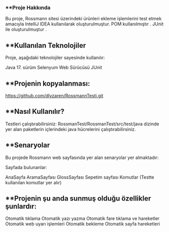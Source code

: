 ### **Proje Hakkında
Bu proje, Rossmann sitesi üzerindeki ürünleri ekleme işlemlerini test etmek amacıyla IntelliJ IDEA kullanılarak oluşturulmuştur. POM kullanılmıştır . JUnit ile oluşturulmuştur .


## **Kullanılan Teknolojiler

Proje, aşağıdaki teknolojiler sayesinde kullanılır:

Java 17. sürüm
Selenyum Web Sürücüsü
JUnit

## **Projenin kopyalanması:


https://github.com/dlyzaren/RossmannTesti.git

## **Nasıl Kullanılır?

Testleri çalıştırabilirsiniz: RossmanTest/RossmanTest/src/test/java dizinde yer alan paketlerin içlerindeki java hücrelerini çalıştırabilirsiniz.

## **Senaryolar

Bu projede Rossmann web sayfasında yer alan senaryolar yer almaktadır:

 Sayfada bulunanlar:
	
AnaSayfa
AramaSayfası 
GlossSayfası
Sepetim sayfası
Komutlar (Testte kullanılan komutlar yer alır)

## **Projenin şu anda sunmuş olduğu özellikler şunlardır:


Otomatik tıklama
Otomatik yazı yazma
Otomatik fare tıklama ve hareketler
Otomatik web uyarı işlemleri
Otomatik bekleme 
Otomatik sayfa hareketleri



